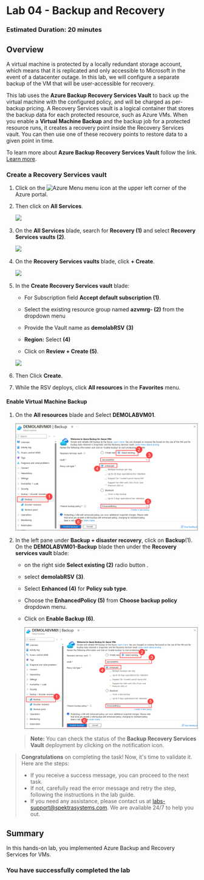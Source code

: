 ﻿# Lab 04 - Backup and Recovery

### Estimated Duration: 20 minutes

## Overview

A virtual machine is protected by a locally redundant storage account, which means that it is replicated and only accessible to Microsoft in the event of a datacenter outage. In this lab, we will configure a separate backup of the VM that will be user-accessible for recovery.

This lab uses the **Azure Backup Recovery Services Vault** to back up the virtual machine with the configured policy, and will be charged as per-backup pricing. A Recovery Services vault is a logical container that stores the backup data for each protected resource, such as Azure VMs. When you enable a **Virtual Machine Backup** and the backup job for a protected resource runs, it creates a recovery point inside the Recovery Services vault. You can then use one of these recovery points to restore data to a given point in time.

To learn more about **Azure Backup Recovery Services Vault** follow the link. [Learn more](https://docs.microsoft.com/en-us/azure/backup/backup-azure-arm-vms). 

### Create a Recovery Services vault

 1. Click on the ![Azure Menu](images/Hamburger.jpg) menu icon at the upper left corner of the Azure portal.
 
 1. Then click on **All Services**.

    ![](../instructions/images/lab3-image6.png)
 
 1. On the **All Services** blade, search for <copy> **Recovery (1)** </copy> and select **Recovery Services vaults (2)**.

     ![](../instructions/images/lab3-image1.png)
    
 1. On the **Recovery Services vaults** blade, click **+ Create**.

    ![](../instructions/images/lab3-image2.png)
 
 1. In the **Create Recovery Services vault** blade:
 
     - For Subscription field **Accept default subscription (1)**.
 
     - Select the existing resource group named **azvmrg-<inject key="Deployment ID" enableCopy="false"/> (2)** from the dropdown menu
 
     - Provide the Vault name as <copy>**demolabRSV**</copy> **(3)**
 
     - **Region:** Select **<inject key="Region" enableCopy="false"/>** **(4)**
 
     - Click on **Review + Create (5)**.
  
     ![](../instructions/images/lab3-image3.png)

1. Then Click **Create**.

1. While the RSV deploys, click **All resources** in the **Favorites** menu.

#### **Enable Virtual Machine Backup**

1. On the **All resources** blade and Select **DEMOLABVM01**.

   ![](../instructions/images/vm4.png)

1. In the left pane under **Backup + disaster recovery**, click on **Backup**(1). On the **DEMOLABVM01-Backup** blade then under the **Recovery services vault** blade:

    - on the right side **Select existing (2)** radio button .

    - select <copy>**demolabRSV**</copy> **(3)**.
   
    - Select **Enhanced (4)** for **Policy sub type**.

    - Choose the **EnhancedPolicy (5)** from **Choose backup policy** dropdown menu.
    
    - Click on **Enable Backup (6)**.
   
      ![](../instructions/images/vm4.png)

    > **Note:** You can check the status of the **Backup Recovery Services Vault** deployment by clicking on the notification icon.

> **Congratulations** on completing the task! Now, it's time to validate it. Here are the steps:
> - If you receive a success message, you can proceed to the next task.
> - If not, carefully read the error message and retry the step, following the instructions in the lab guide. 
> - If you need any assistance, please contact us at labs-support@spektrasystems.com. We are available 24/7 to help you out.
    <validation step="cb8c77b8-1aa0-4eb0-8a22-495e2cfc52c6" />
    
## Summary

In this hands-on lab, you implemented Azure Backup and Recovery Services for VMs.

### You have successfully completed the lab
